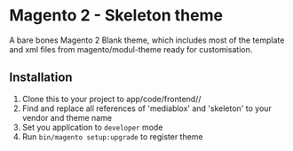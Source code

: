 # Magento 2 - Skeleton theme

A bare bones Magento 2 Blank theme, which includes most of the template and xml files from magento/modul-theme ready for customisation.

## Installation
1. Clone this to your project to app/code/frontend/<vendor>/<theme>
2. Find and replace all references of 'mediablox' and 'skeleton' to your vendor and theme name
3. Set you application to `developer` mode
3. Run `bin/magento setup:upgrade` to register theme
